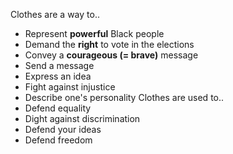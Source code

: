 Clothes are a way to..
- Represent **powerful** Black people
- Demand the **right** to vote in the elections
- Convey a **courageous (= brave)** message
- Send a message
- Express an idea
- Fight against injustice
- Describe one's personality
Clothes are used to..
- Defend equality
- Dight against discrimination
- Defend your ideas
- Defend freedom
